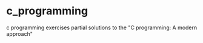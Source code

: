 # c_programming
c programming exercises 
partial solutions to the "C programming: A modern approach"
